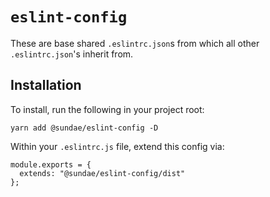 # `eslint-config`

These are base shared `.eslintrc.json`s from which all other `.eslintrc.json`'s inherit from.

## Installation
To install, run the following in your project root:

```
yarn add @sundae/eslint-config -D
```

Within your `.eslintrc.js` file, extend this config via:

```
module.exports = {
  extends: "@sundae/eslint-config/dist"
};
```

